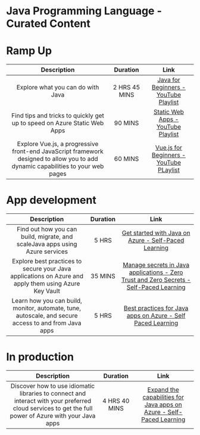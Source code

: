 # Java Programming Language - Curated Content
# Ramp Up
|**Description** |**Duration**|**Link**|
| :----:        |    :----:   |        :----:     |
|  Explore what you can do with Java  |    2 HRS 45 MINS   |  [Java for Beginners - YouTube Playlist](https://www.youtube.com/playlist?list=PLlrxD0HtieHgX3ExVDMlKjdN8LJsks2CM)     |
|  Find tips and tricks to quickly get up to speed on Azure Static Web Apps  |    90 MINS  |    [Static Web Apps - YouTube Playlist](https://www.youtube.com/playlist?list=PLlrxD0HtieHgMPeBaDQFx9yNuFxx6S1VG)  |
|  Explore Vue.js, a progressive front-end JavaScript framework designed to allow you to add dynamic capabilities to your web pages  |   60 MINS      | [Vue.js for Beginners - YouTube PLaylist](https://www.youtube.com/playlist?list=PLlrxD0HtieHh33qHLWEN9uv43ie17lYqA)    |
# App development
|**Description** |**Duration**|**Link**|
| :----:        |    :----:   |        :----:     |
|  Find out how you can build, migrate, and scaleJava apps using Azure services   |     5 HRS   |  [Get started with Java on Azure - Self-Paced Learning](https://docs.microsoft.com/en-us/learn/paths/get-started-java-azure/)     |
|  Explore best practices to secure your Java applications on Azure and apply them using Azure Key Vault  |  35 MINS    |    [Manage secrets in Java applications - Zero Trust and Zero Secrets - Self-Paced Learning](https://docs.microsoft.com/en-us/learn/modules/manage-secrets-java-applications-zero-trust/)  |
| Learn how you can build, monitor, automate, tune, autoscale, and secure access to and from Java apps  |   5 HRS      | [Best practices for Java apps on Azure - Self Paced Learning](https://docs.microsoft.com/en-us/learn/paths/best-practices-java-azure/)    |
# In production
|**Description** |**Duration**|**Link**|
| :----:        |    :----:   |        :----:     |
|  Discover how to use idiomatic libraries to connect and interact with your preferred cloud services to get the full power of Azure with your Java apps  |     4 HRS 40 MINS   |  [Expand the capabilities for Java apps on Azure - Self-Paced Learning](https://docs.microsoft.com/en-us/learn/paths/expand-capabilities-java-azure/)     |

